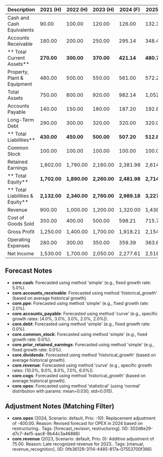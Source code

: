 | Description                        |     2021 (H) |     2022 (H) |     2023 (H) |     2024 (F) |     2025 (F) |     2026 (F) |     2027 (F) |     2028 (F) |
| ---------------------------------- | ------------ | ------------ | ------------ | ------------ | ------------ | ------------ | ------------ | ------------ |
|     Cash and Cash Equivalents      |        90.00 |       100.00 |       120.00 |       126.00 |       132.30 |       138.92 |       145.86 |       153.15 |
|     Accounts Receivable            |       180.00 |       200.00 |       250.00 |       295.14 |       348.43 |       411.34 |       485.61 |       573.29 |
| **    Total Current Assets**       |   **270.00** |   **300.00** |   **370.00** |   **421.14** |   **480.73** |   **550.25** |   **631.47** |   **726.44** |
|     Property, Plant & Equipment    |       480.00 |       500.00 |       550.00 |       561.00 |       572.22 |       583.66 |       595.34 |       607.24 |
|     Total Assets                   |       750.00 |       800.00 |       920.00 |       982.14 |     1,052.95 |     1,133.92 |     1,226.81 |     1,333.69 |
|         Accounts Payable           |       140.00 |       150.00 |       180.00 |       187.20 |       192.82 |       198.60 |       202.57 |       206.62 |
|         Long-Term Debt             |       290.00 |       300.00 |       320.00 |       320.00 |       320.00 |       320.00 |       320.00 |       320.00 |
| **        Total Liabilities**      |   **430.00** |   **450.00** |   **500.00** |   **507.20** |   **512.82** |   **518.60** |   **522.57** |   **526.62** |
|         Common Stock               |       100.00 |       100.00 |       100.00 |       100.00 |       100.00 |       100.00 |       100.00 |       100.00 |
|         Retained Earnings          |     1,602.00 |     1,790.00 |     2,160.00 |     2,381.98 |     2,614.82 |     2,864.48 |     3,141.52 |     3,438.82 |
| **        Total Equity**           | **1,702.00** | **1,890.00** | **2,260.00** | **2,481.98** | **2,714.82** | **2,964.48** | **3,241.52** | **3,538.82** |
| **    Total Liabilities & Equity** | **2,132.00** | **2,340.00** | **2,760.00** | **2,989.18** | **3,227.64** | **3,483.08** | **3,764.09** | **4,065.44** |
|     Revenue                        |       900.00 |     1,000.00 |     1,200.00 |     1,320.00 |     1,438.80 |     1,553.90 |     1,662.68 |     1,762.44 |
|     Cost of Goods Sold             |       350.00 |       400.00 |       500.00 |       598.21 |       715.72 |       856.31 |     1,024.51 |     1,225.76 |
|     Gross Profit                   |     1,250.00 |     1,400.00 |     1,700.00 |     1,918.21 |     2,154.52 |     2,410.21 |     2,687.19 |     2,988.19 |
|     Operating Expenses             |       280.00 |       300.00 |       350.00 |       359.39 |       363.66 |       368.26 |       382.94 |       399.35 |
|     Net Income                     |     1,530.00 |     1,700.00 |     2,050.00 |     2,277.61 |     2,518.18 |     2,778.48 |     3,070.13 |     3,387.54 |

## Forecast Notes
- **core.cash**: Forecasted using method 'simple' (e.g., fixed growth rate: 5.0%).
- **core.accounts_receivable**: Forecasted using method 'historical_growth' (based on average historical growth).
- **core.ppe**: Forecasted using method 'simple' (e.g., fixed growth rate: 2.0%).
- **core.accounts_payable**: Forecasted using method 'curve' (e.g., specific growth rates: [4.0%, 3.0%, 3.0%, 2.0%, 2.0%]).
- **core.debt**: Forecasted using method 'simple' (e.g., fixed growth rate: 0.0%).
- **core.common_stock**: Forecasted using method 'simple' (e.g., fixed growth rate: 0.0%).
- **core.prior_retained_earnings**: Forecasted using method 'simple' (e.g., fixed growth rate: 0.0%).
- **core.dividends**: Forecasted using method 'historical_growth' (based on average historical growth).
- **core.revenue**: Forecasted using method 'curve' (e.g., specific growth rates: [10.0%, 9.0%, 8.0%, 7.0%, 6.0%]).
- **core.cogs**: Forecasted using method 'historical_growth' (based on average historical growth).
- **core.opex**: Forecasted using method 'statistical' (using 'normal' distribution with params: mean=0.030, std=0.015).

## Adjustment Notes (Matching Filter)
- **core.opex** (2024, Scenario: default, Prio: -10): Replacement adjustment of -400.00. Reason: Revised forecast for OPEX in 2024 based on restructuring.. Tags: [forecast_revision, restructuring]. (ID: 302d6e29-d7c7-4ef5-aac8-9b44c3a46886)
- **core.revenue** (2023, Scenario: default, Prio: 0): Additive adjustment of 75.00. Reason: Late recognized revenue for 2023.. Tags: [manual, revenue_recognition]. (ID: 0fb36129-3114-4485-817a-07553700f366)